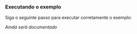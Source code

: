 ### Executando o exemplo
Siga o seguinte passo para executar corretamente o exemplo:

_Ainda será documentado_
